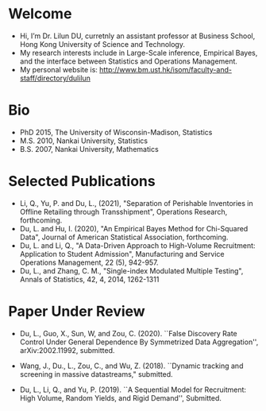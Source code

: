 # Welcome
- Hi, I’m Dr. Lilun DU, curretnly an assistant professor at Business School, Hong Kong University of Science and Technology.
- My research interests include in Large-Scale inference, Empirical Bayes, and the interface between Statistics and Operations Management.
- My personal website is: http://www.bm.ust.hk/isom/faculty-and-staff/directory/dulilun

# Bio
- PhD 2015, The University of Wisconsin-Madison, Statistics
- M.S. 2010, Nankai University, Statistics
- B.S. 2007, Nankai University, Mathematics

# Selected Publications
- Li, Q., Yu, P. and Du, L., (2021), "Separation of Perishable Inventories in Offline Retailing through Transshipment", Operations Research, forthcoming.
- Du, L. and Hu, I. (2020), "An Empirical Bayes Method for Chi-Squared Data", Journal of American Statistical Association, forthcoming.
- Du, L. and Li, Q., "A Data-Driven Approach to High-Volume Recruitment: Application to Student Admission", Manufacturing and Service Operations Management, 22 (5), 942-957.
- Du, L., and Zhang, C. M., "Single-index Modulated Multiple Testing", Annals of Statistics, 42, 4, 2014, 1262-1311

# Paper Under Review
- Du, L., Guo, X., Sun, W, and Zou, C. (2020). ``False Discovery Rate Control Under General Dependence By Symmetrized Data Aggregation'', arXiv:2002.11992, submitted.

- Wang, J., Du., L., Zou, C., and Wu, Z. (2018). ``Dynamic tracking and screening in massive datastreams," submitted.

- Du, L., Li, Q., and Yu, P. (2019). ``A Sequential Model for Recruitment: High Volume, Random Yields, and Rigid Demand'', Submitted.


<!---
dulilun/dulilun is a ✨ special ✨ repository because its `README.md` (this file) appears on your GitHub profile.
You can click the Preview link to take a look at your changes.
--->
